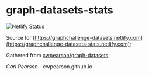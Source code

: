 # graph-datasets-stats

[![Netlify Status](https://api.netlify.com/api/v1/badges/20331ba7-93d6-4904-91f4-b3bc1f1af702/deploy-status)](https://app.netlify.com/sites/graphchallenge-datasets/deploys)

Source for [https://graphchallenge-datasets.netlify.com](https://graphchallenge-datasets-stats.netlify.com);

Gathered from [cwpearson/graph-datasets](https://github.com/cwpearson/graph-datasets)

*Carl Pearson* - cwpearson.github.io